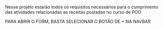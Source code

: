 Nesse projeto estarão todos os requisitos necessários
para o cumprimento das atividades relacionadas as receitas
postadas no curso de POO

PARA ABRIR O FORM, BASTA SELECIONAR O BOTÃO DE + NA NAVBAR